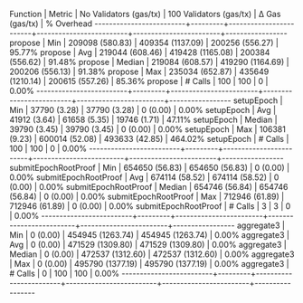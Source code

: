 Function                 | Metric  | No Validators (gas/tx) | 100 Validators (gas/tx) |        Δ Gas (gas/tx) |   % Overhead
-------------------------+---------+------------------------+-------------------------+------------------------+-----------------
propose                  | Min     |     209098 (580.83)    |      409354 (1137.09)   |     200256 (556.27)    |      95.77%
propose                  | Avg     |     219044 (608.46)    |      419428 (1165.08)   |     200384 (556.62)    |      91.48%
propose                  | Median  |     219084 (608.57)    |      419290 (1164.69)   |     200206 (556.13)    |      91.38%
propose                  | Max     |     235034 (652.87)    |      435649 (1210.14)   |     200615 (557.26)    |      85.36%
propose                  | # Calls |                    100 |                     100 |                      0 |       0.00%
-------------------------+---------+------------------------+-------------------------+------------------------+-----------------
setupEpoch               | Min     |      37790 (3.28)      |       37790 (3.28)      |          0 (0.00)      |       0.00%
setupEpoch               | Avg     |      41912 (3.64)      |       61658 (5.35)      |      19746 (1.71)      |      47.11%
setupEpoch               | Median  |      39790 (3.45)      |       39790 (3.45)      |          0 (0.00)      |       0.00%
setupEpoch               | Max     |     106381 (9.23)      |      600014 (52.08)     |     493633 (42.85)     |     464.02%
setupEpoch               | # Calls |                    100 |                     100 |                      0 |       0.00%
-------------------------+---------+------------------------+-------------------------+------------------------+-----------------
submitEpochRootProof     | Min     |     654650 (56.83)     |      654650 (56.83)     |          0 (0.00)      |       0.00%
submitEpochRootProof     | Avg     |     674114 (58.52)     |      674114 (58.52)     |          0 (0.00)      |       0.00%
submitEpochRootProof     | Median  |     654746 (56.84)     |      654746 (56.84)     |          0 (0.00)      |       0.00%
submitEpochRootProof     | Max     |     712946 (61.89)     |      712946 (61.89)     |          0 (0.00)      |       0.00%
submitEpochRootProof     | # Calls |                      3 |                       3 |                      0 |       0.00%
-------------------------+---------+------------------------+-------------------------+------------------------+-----------------
aggregate3               | Min     |          0 (0.00)      |      454945 (1263.74)   |     454945 (1263.74)   |       0.00%
aggregate3               | Avg     |          0 (0.00)      |      471529 (1309.80)   |     471529 (1309.80)   |       0.00%
aggregate3               | Median  |          0 (0.00)      |      472537 (1312.60)   |     472537 (1312.60)   |       0.00%
aggregate3               | Max     |          0 (0.00)      |      495790 (1377.19)   |     495790 (1377.19)   |       0.00%
aggregate3               | # Calls |                      0 |                     100 |                    100 |       0.00%
-------------------------+---------+------------------------+-------------------------+------------------------+-----------------

